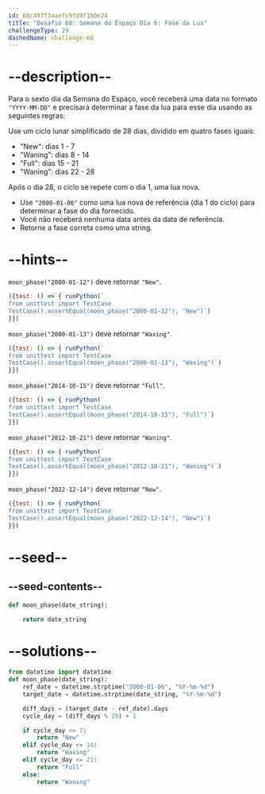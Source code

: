 ```yaml
---
id: 68c497f3aaefc9fd9f1b0e24
title: "Desafio 60: Semana do Espaço Dia 6: Fase da Lua"
challengeType: 29
dashedName: challenge-60
---
```


# --description--

Para o sexto dia da Semana do Espaço, você receberá uma data no formato `"YYYY-MM-DD"` e precisará determinar a fase da lua para esse dia usando as seguintes regras:

Use um ciclo lunar simplificado de 28 dias, dividido em quatro fases iguais:

- "New": dias 1 - 7
- "Waning": dias 8 - 14
- "Full": dias 15 - 21
- "Waning": dias 22 - 28

Após o dia 28, o ciclo se repete com o dia 1, uma lua nova.

- Use `"2000-01-06"` como uma lua nova de referência (dia 1 do ciclo) para determinar a fase do dia fornecido.
- Você não receberá nenhuma data antes da data de referência.
- Retorne a fase correta como uma string.

# --hints--

`moon_phase("2000-01-12")` deve retornar `"New"`.

```js
({test: () => { runPython(`
from unittest import TestCase
TestCase().assertEqual(moon_phase("2000-01-12"), "New")`)
}})
```

`moon_phase("2000-01-13")` deve retornar `"Waxing"`.

```js
({test: () => { runPython(`
from unittest import TestCase
TestCase().assertEqual(moon_phase("2000-01-13"), "Waxing")`)
}})
```

`moon_phase("2014-10-15")` deve retornar `"Full"`.

```js
({test: () => { runPython(`
from unittest import TestCase
TestCase().assertEqual(moon_phase("2014-10-15"), "Full")`)
}})
```

`moon_phase("2012-10-21")` deve retornar `"Waning"`.

```js
({test: () => { runPython(`
from unittest import TestCase
TestCase().assertEqual(moon_phase("2012-10-21"), "Waning")`)
}})
```

`moon_phase("2022-12-14")` deve retornar `"New"`.

```js
({test: () => { runPython(`
from unittest import TestCase
TestCase().assertEqual(moon_phase("2022-12-14"), "New")`)
}})
```

# --seed--

## --seed-contents--

```py
def moon_phase(date_string):

    return date_string
```

# --solutions--

```py
from datetime import datetime
def moon_phase(date_string):
    ref_date = datetime.strptime("2000-01-06", "%Y-%m-%d")
    target_date = datetime.strptime(date_string, "%Y-%m-%d")

    diff_days = (target_date - ref_date).days
    cycle_day = (diff_days % 28) + 1

    if cycle_day <= 7:
        return "New"
    elif cycle_day <= 14:
        return "Waxing"
    elif cycle_day <= 21:
        return "Full"
    else:
        return "Waning"
```

